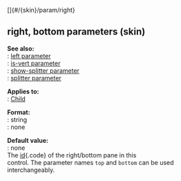 []{#/{skin}/param/right}    
## right, bottom parameters (skin)    
**See also:**    
:   [left parameter](/ref/%7Bskin%7D/param/left/left.md)    
:   [is-vert parameter](/ref/%7Bskin%7D/param/is-vert/is-vert.md)    
:   [show-splitter parameter](/ref/%7Bskin%7D/param/show-splitter/show-splitter.md)    
:   [splitter parameter](/ref/%7Bskin%7D/param/splitter/splitter.md)    
<!-- -->    
**Applies to:**    
:   [Child](/ref/%7Bskin%7D/control/child/child.md)    
<!-- -->    
**Format:**    
:   string    
:   none    
<!-- -->    
**Default value:**    
:   none    
The [id](/ref/%7Bskin%7D/param/id/id.md){.code} of the right/bottom pane in this    
control. The parameter names `top` and `bottom` can be used    
interchangeably.  